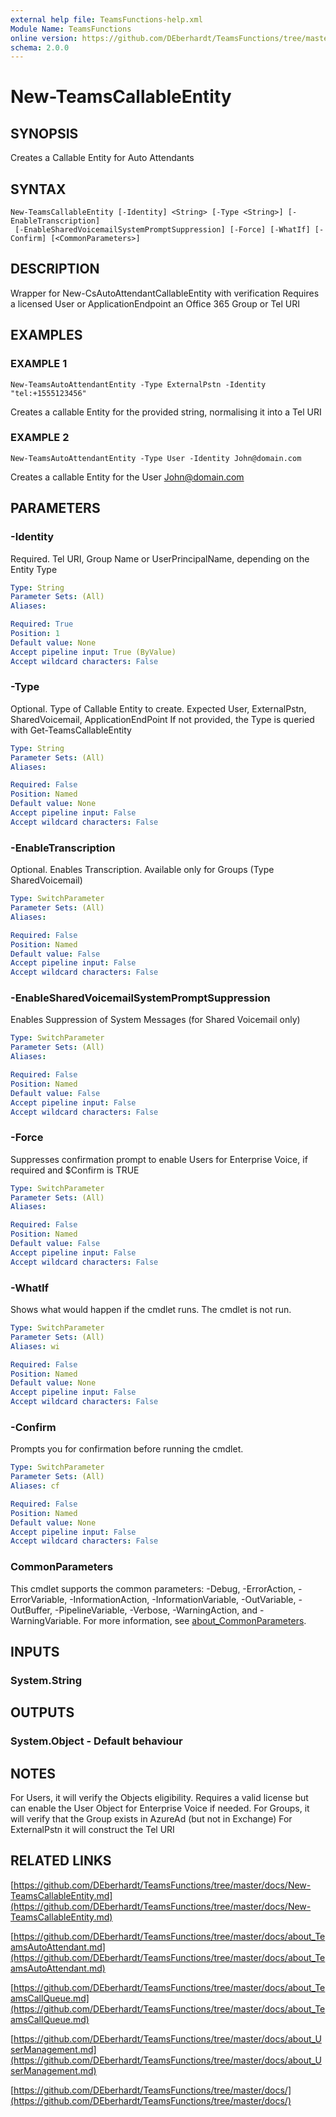 ```yaml
---
external help file: TeamsFunctions-help.xml
Module Name: TeamsFunctions
online version: https://github.com/DEberhardt/TeamsFunctions/tree/master/docs/New-TeamsCallableEntity.md
schema: 2.0.0
---
```


# New-TeamsCallableEntity

## SYNOPSIS
Creates a Callable Entity for Auto Attendants

## SYNTAX

```
New-TeamsCallableEntity [-Identity] <String> [-Type <String>] [-EnableTranscription]
 [-EnableSharedVoicemailSystemPromptSuppression] [-Force] [-WhatIf] [-Confirm] [<CommonParameters>]
```

## DESCRIPTION
Wrapper for New-CsAutoAttendantCallableEntity with verification
Requires a licensed User or ApplicationEndpoint an Office 365 Group or Tel URI

## EXAMPLES

### EXAMPLE 1
```
New-TeamsAutoAttendantEntity -Type ExternalPstn -Identity "tel:+1555123456"
```

Creates a callable Entity for the provided string, normalising it into a Tel URI

### EXAMPLE 2
```
New-TeamsAutoAttendantEntity -Type User -Identity John@domain.com
```

Creates a callable Entity for the User John@domain.com

## PARAMETERS

### -Identity
Required.
Tel URI, Group Name or UserPrincipalName, depending on the Entity Type

```yaml
Type: String
Parameter Sets: (All)
Aliases:

Required: True
Position: 1
Default value: None
Accept pipeline input: True (ByValue)
Accept wildcard characters: False
```

### -Type
Optional.
Type of Callable Entity to create.
Expected User, ExternalPstn, SharedVoicemail, ApplicationEndPoint
If not provided, the Type is queried with Get-TeamsCallableEntity

```yaml
Type: String
Parameter Sets: (All)
Aliases:

Required: False
Position: Named
Default value: None
Accept pipeline input: False
Accept wildcard characters: False
```

### -EnableTranscription
Optional.
Enables Transcription.
Available only for Groups (Type SharedVoicemail)

```yaml
Type: SwitchParameter
Parameter Sets: (All)
Aliases:

Required: False
Position: Named
Default value: False
Accept pipeline input: False
Accept wildcard characters: False
```

### -EnableSharedVoicemailSystemPromptSuppression
Enables Suppression of System Messages (for Shared Voicemail only)

```yaml
Type: SwitchParameter
Parameter Sets: (All)
Aliases:

Required: False
Position: Named
Default value: False
Accept pipeline input: False
Accept wildcard characters: False
```

### -Force
Suppresses confirmation prompt to enable Users for Enterprise Voice, if required and $Confirm is TRUE

```yaml
Type: SwitchParameter
Parameter Sets: (All)
Aliases:

Required: False
Position: Named
Default value: False
Accept pipeline input: False
Accept wildcard characters: False
```

### -WhatIf
Shows what would happen if the cmdlet runs.
The cmdlet is not run.

```yaml
Type: SwitchParameter
Parameter Sets: (All)
Aliases: wi

Required: False
Position: Named
Default value: None
Accept pipeline input: False
Accept wildcard characters: False
```

### -Confirm
Prompts you for confirmation before running the cmdlet.

```yaml
Type: SwitchParameter
Parameter Sets: (All)
Aliases: cf

Required: False
Position: Named
Default value: None
Accept pipeline input: False
Accept wildcard characters: False
```

### CommonParameters
This cmdlet supports the common parameters: -Debug, -ErrorAction, -ErrorVariable, -InformationAction, -InformationVariable, -OutVariable, -OutBuffer, -PipelineVariable, -Verbose, -WarningAction, and -WarningVariable. For more information, see [about_CommonParameters](http://go.microsoft.com/fwlink/?LinkID=113216).

## INPUTS

### System.String
## OUTPUTS

### System.Object - Default behaviour
## NOTES
For Users, it will verify the Objects eligibility.
Requires a valid license but can enable the User Object for Enterprise Voice if needed.
For Groups, it will verify that the Group exists in AzureAd (but not in Exchange)
For ExternalPstn it will construct the Tel URI

## RELATED LINKS

[https://github.com/DEberhardt/TeamsFunctions/tree/master/docs/New-TeamsCallableEntity.md](https://github.com/DEberhardt/TeamsFunctions/tree/master/docs/New-TeamsCallableEntity.md)

[https://github.com/DEberhardt/TeamsFunctions/tree/master/docs/about_TeamsAutoAttendant.md](https://github.com/DEberhardt/TeamsFunctions/tree/master/docs/about_TeamsAutoAttendant.md)

[https://github.com/DEberhardt/TeamsFunctions/tree/master/docs/about_TeamsCallQueue.md](https://github.com/DEberhardt/TeamsFunctions/tree/master/docs/about_TeamsCallQueue.md)

[https://github.com/DEberhardt/TeamsFunctions/tree/master/docs/about_UserManagement.md](https://github.com/DEberhardt/TeamsFunctions/tree/master/docs/about_UserManagement.md)

[https://github.com/DEberhardt/TeamsFunctions/tree/master/docs/](https://github.com/DEberhardt/TeamsFunctions/tree/master/docs/)

